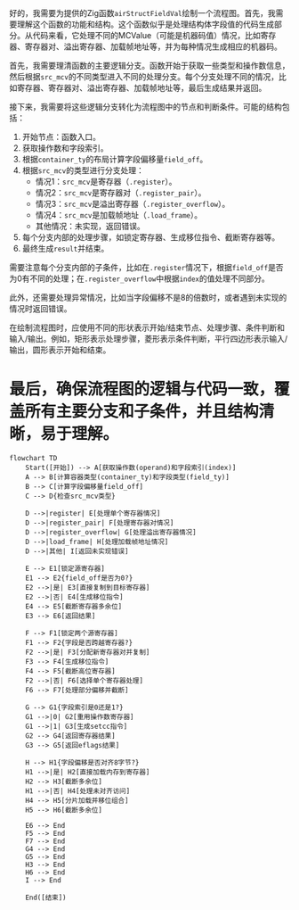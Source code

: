 好的，我需要为提供的Zig函数`airStructFieldVal`绘制一个流程图。首先，我需要理解这个函数的功能和结构。这个函数似乎是处理结构体字段值的代码生成部分。从代码来看，它处理不同的MCValue（可能是机器码值）情况，比如寄存器、寄存器对、溢出寄存器、加载帧地址等，并为每种情况生成相应的机器码。

首先，我需要理清函数的主要逻辑分支。函数开始于获取一些类型和操作数信息，然后根据`src_mcv`的不同类型进入不同的处理分支。每个分支处理不同的情况，比如寄存器、寄存器对、溢出寄存器、加载帧地址等，最后生成结果并返回。

接下来，我需要将这些逻辑分支转化为流程图中的节点和判断条件。可能的结构包括：

1. 开始节点：函数入口。
2. 获取操作数和字段索引。
3. 根据`container_ty`的布局计算字段偏移量`field_off`。
4. 根据`src_mcv`的类型进行分支处理：
   - 情况1：`src_mcv`是寄存器（`.register`）。
   - 情况2：`src_mcv`是寄存器对（`.register_pair`）。
   - 情况3：`src_mcv`是溢出寄存器（`.register_overflow`）。
   - 情况4：`src_mcv`是加载帧地址（`.load_frame`）。
   - 其他情况：未实现，返回错误。
5. 每个分支内部的处理步骤，如锁定寄存器、生成移位指令、截断寄存器等。
6. 最终生成`result`并结束。

需要注意每个分支内部的子条件，比如在`.register`情况下，根据`field_off`是否为0有不同的处理；在`.register_overflow`中根据`index`的值处理不同部分。

此外，还需要处理异常情况，比如当字段偏移不是8的倍数时，或者遇到未实现的情况时返回错误。

在绘制流程图时，应使用不同的形状表示开始/结束节点、处理步骤、条件判断和输入/输出。例如，矩形表示处理步骤，菱形表示条件判断，平行四边形表示输入/输出，圆形表示开始和结束。

最后，确保流程图的逻辑与代码一致，覆盖所有主要分支和子条件，并且结构清晰，易于理解。
================================================
```mermaid
flowchart TD
    Start([开始]) --> A[获取操作数(operand)和字段索引(index)]
    A --> B[计算容器类型(container_ty)和字段类型(field_ty)]
    B --> C[计算字段偏移量field_off]
    C --> D{检查src_mcv类型}

    D -->|register| E[处理单个寄存器情况]
    D -->|register_pair| F[处理寄存器对情况]
    D -->|register_overflow| G[处理溢出寄存器情况]
    D -->|load_frame| H[处理加载帧地址情况]
    D -->|其他| I[返回未实现错误]

    E --> E1[锁定源寄存器]
    E1 --> E2{field_off是否为0?}
    E2 -->|是| E3[直接复制到目标寄存器]
    E2 -->|否| E4[生成移位指令]
    E4 --> E5[截断寄存器多余位]
    E3 --> E6[返回结果]

    F --> F1[锁定两个源寄存器]
    F1 --> F2{字段是否跨越寄存器?}
    F2 -->|是| F3[分配新寄存器对并复制]
    F3 --> F4[生成移位指令]
    F4 --> F5[截断高位寄存器]
    F2 -->|否| F6[选择单个寄存器处理]
    F6 --> F7[处理部分偏移并截断]

    G --> G1{字段索引是0还是1?}
    G1 -->|0| G2[重用操作数寄存器]
    G1 -->|1| G3[生成setcc指令]
    G2 --> G4[返回寄存器结果]
    G3 --> G5[返回eflags结果]

    H --> H1{字段偏移是否对齐8字节?}
    H1 -->|是| H2[直接加载内存到寄存器]
    H2 --> H3[截断多余位]
    H1 -->|否| H4[处理未对齐访问]
    H4 --> H5[分片加载并移位组合]
    H5 --> H6[截断多余位]

    E6 --> End
    F5 --> End
    F7 --> End
    G4 --> End
    G5 --> End
    H3 --> End
    H6 --> End
    I --> End

    End([结束])
```